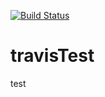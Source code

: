 [![Build Status](https://travis-ci.org/freedom5566/travisTest.svg?branch=master)](https://travis-ci.org/freedom5566/travisTest)             

# travisTest


test
